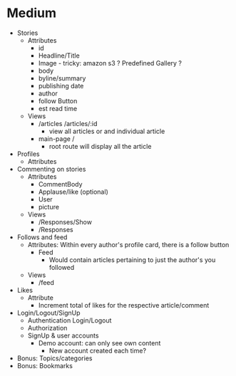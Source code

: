 # Medium

- Stories
  - Attributes
    - id
    - Headline/Title
    - Image - tricky: amazon s3 ? Predefined Gallery ?
    - body
    - byline/summary
    - publishing date
    - author
    - follow Button
    - est read time
  - Views
    - /articles   /articles/:id
      - view all articles or and individual article
    - main-page   /
      - root route will display all the article 
- Profiles
  - Attributes
- Commenting on stories
  - Attributes
    - CommentBody
    - Applause/like (optional)
    - User
    - picture
  - Views
    - /Responses/Show
    - /Responses
- Follows and feed
  - Attributes: Within every author's profile card, there is a follow button
    - Feed
      - Would contain articles pertaining to just the author's you followed
  - Views
    - /feed
- Likes
  - Attribute
    - Increment total of likes for the respective article/comment
- Login/Logout/SignUp
  - Authentication Login/Logout
  - Authorization
  - SignUp & user accounts
    - Demo account: can only see own content
      - New account created each time?
- Bonus: Topics/categories
- Bonus: Bookmarks
